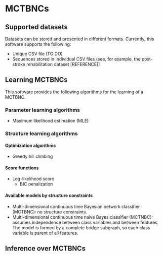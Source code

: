 # MCTBNCs

## Supported datasets
Datasets can be stored and presented in different formats. Currently, this software supports the following:
* Unique CSV file (TO DO)
* Sequences stored in individual CSV files (see, for example, the post-stroke rehabilitation dataset [REFERENCE])

## Learning MCTBNCs
This software provides the following algorithms for the learning of a MCTBNC.
### Parameter learning algorithms
* Maximum likelihood estimation (MLE)

### Structure learning algorithms
#### Optimization algorithms
* Greedy hill climbing 

#### Score functions
* Log-likelihood score
  * BIC penalization

#### Available models by structure constraints
* Multi-dimensional continuous time Bayesian network classifier (MCTBNC): no structure constraints.
* Multi-dimensional continuous time naive Bayes classifier (MCTNBC): assumes independence between class variables and between features. The model is formed by a complete bridge subgraph, so each class variable is parent of all features.

## Inference over MCTBNCs


